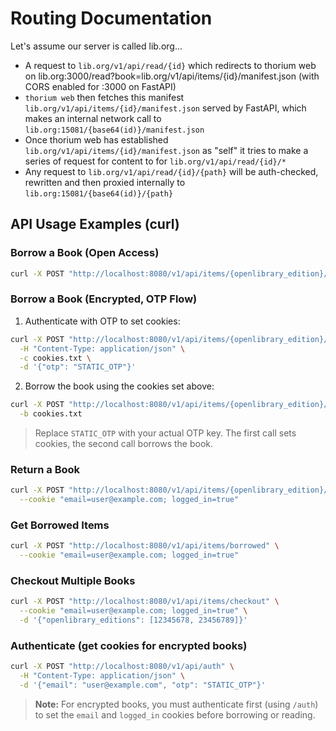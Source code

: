 # Routing Documentation

Let's assume our server is called lib.org...

* A request to `lib.org/v1/api/read/{id}` which redirects to thorium web on lib.org:3000/read?book=lib.org/v1/api/items/{id}/manifest.json (with CORS enabled for :3000 on FastAPI)
* `thorium web` then fetches this manifest `lib.org/v1/api/items/{id}/manifest.json` served by FastAPI, which makes an internal network call to `lib.org:15081/{base64(id)}/manifest.json`
* Once thorium web has established `lib.org/v1/api/items/{id}/manifest.json` as "self" it tries to make a series of request for content to for `lib.org/v1/api/read/{id}/*`
* Any request to `lib.org/v1/api/read/{id}/{path}` will be auth-checked, rewritten and then proxied internally to `lib.org:15081/{base64(id)}/{path}`

## API Usage Examples (curl)



### Borrow a Book (Open Access)
```sh
curl -X POST "http://localhost:8080/v1/api/items/{openlibrary_edition}/borrow"
```

### Borrow a Book (Encrypted, OTP Flow)
1. Authenticate with OTP to set cookies:
```sh
curl -X POST "http://localhost:8080/v1/api/items/{openlibrary_edition}/borrow" \
  -H "Content-Type: application/json" \
  -c cookies.txt \
  -d '{"otp": "STATIC_OTP"}'
```

2. Borrow the book using the cookies set above:
```sh
curl -X POST "http://localhost:8080/v1/api/items/{openlibrary_edition}/borrow" \
  -b cookies.txt
```

> Replace `STATIC_OTP` with your actual OTP key. The first call sets cookies, the second call borrows the book.


### Return a Book
```sh
curl -X POST "http://localhost:8080/v1/api/items/{openlibrary_edition}/return" \
  --cookie "email=user@example.com; logged_in=true"
```


### Get Borrowed Items
```sh
curl -X POST "http://localhost:8080/v1/api/items/borrowed" \
  --cookie "email=user@example.com; logged_in=true"
```


### Checkout Multiple Books
```sh
curl -X POST "http://localhost:8080/v1/api/items/checkout" \
  --cookie "email=user@example.com; logged_in=true" \
  -d '{"openlibrary_editions": [12345678, 23456789]}'
```

### Authenticate (get cookies for encrypted books)
```sh
curl -X POST "http://localhost:8080/v1/api/auth" \
  -H "Content-Type: application/json" \
  -d '{"email": "user@example.com", "otp": "STATIC_OTP"}'
```

> **Note:**
> For encrypted books, you must authenticate first (using `/auth`) to set the `email` and `logged_in` cookies before borrowing or reading.
